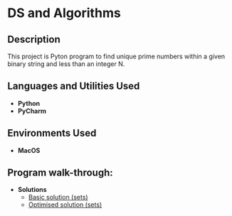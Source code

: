 <h1>DS and Algorithms</h1>


<h2>Description</h2> This project is Pyton program to find unique prime numbers within a 
given binary string and less than an integer N.
<br />


<h2>Languages and Utilities Used</h2>

- <b>Python
- PyCharm</b> 

<h2>Environments Used </h2>

- <b>MacOS</b>

<h2>Program walk-through:</h2>

- <b>Solutions</b>
  - [Basic solution (sets)](https://github.com/levnnaz/DS-and-Algorithms/blob/main/Basic%20Solution%201%20(sets).py)
  - [Optimised solution (sets)](https://github.com/levnnaz/DS-and-Algorithms/blob/main/Optimised%20solution%20(sets)%20.py)



<!--
 ```diff
- text in red
+ text in green
! text in orange
# text in gray
@@ text in purple (and bold)@@
```
--!>
